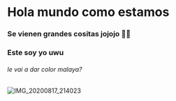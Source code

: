 # Hola mundo como estamos
### Se vienen grandes cositas jojojo 🥵😈

### Este soy yo uwu
###### le vai a dar color malaya?
![IMG_20200817_214023](https://user-images.githubusercontent.com/90352707/132588570-b47682a7-6b60-4daf-9e52-ae0b664fca60.jpg)
